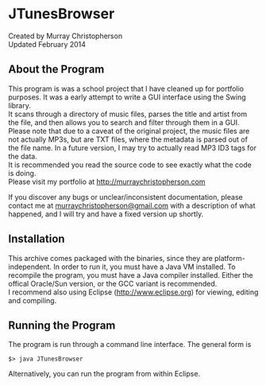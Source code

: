 JTunesBrowser
=============
Created by Murray Christopherson  
Updated February 2014

About the Program
-----------------
This program is was a school project that I have cleaned up for portfolio
purposes. It was a early attempt to write a GUI interface using the Swing library.  
It scans through a directory of music files, parses the title and artist from the file,
and then allows you to search and filter through them in a GUI.  
Please note that due to a caveat of the original project, the music files are not actually
MP3s, but are TXT files, where the metadata is parsed out of the file name. In a future
version, I may try to actually read MP3 ID3 tags for the data.  
It is recommended you read the source code to see exactly what the code is
doing.  
Please visit my portfolio at http://murraychristopherson.com

If you discover any bugs or unclear/inconsistent documentation, please contact me
at murraychristopherson@gmail.com with a description of what happened, and I
will try and have a fixed version up shortly.

Installation
------------
This archive comes packaged with the binaries, since they are platform-independent.
In order to run it, you must have a Java VM installed. To recompile the program, 
you must have  a Java compiler installed. Either the offical Oracle/Sun
version, or the GCC variant is recommended.  
I recommend also using Eclipse (http://www.eclipse.org) for viewing, editing and
compiling.

Running the Program
-------------------
The program is run through a command line interface. The general form is 
```
$> java JTunesBrowser
```
Alternatively, you can run the program from within Eclipse.
